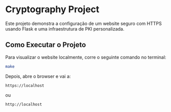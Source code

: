# Cryptography Project

Este projeto demonstra a configuração de um website seguro com HTTPS usando Flask e uma infraestrutura de PKI personalizada.


## Como Executar o Projeto

Para visualizar o website localmente, corre o seguinte comando no terminal:

```bash
make
```

Depois, abre o browser e vai a:

```
https://localhost
```

ou

```
http://localhost
```
